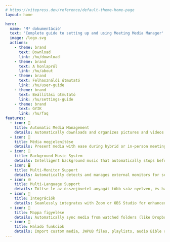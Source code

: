 ```yaml
---
# https://vitepress.dev/reference/default-theme-home-page
layout: home

hero:
  name: 'M³ dokumentáció'
  text: 'Complete guide to setting up and using Meeting Media Manager'
  image: /logo.svg
  actions:
    - theme: brand
      text: Download
      link: /hu/download
    - theme: brand
      text: A honlapról
      link: /hu/about
    - theme: brand
      text: Felhasználói útmutató
      link: /hu/user-guide
    - theme: brand
      text: Beállítási útmutató
      link: /hu/settings-guide
    - theme: brand
      text: GYIK
      link: /hu/faq
features:
  - icon: 🚀
    title: Automatic Media Management
    details: Automatically downloads and organizes pictures and videos for congregation meetings in any language available on the official website of Jehovah's Witnesses.
  - icon: 🎦
    title: Média megjelenítése
    details: Present media with ease during hybrid or in-person meetings with advanced controls, zoom/pan capabilities, and custom timing options.
  - icon: 🎵
    title: Background Music System
    details: Intelligent background music that automatically stops before meetings start and can be restarted with one click after meetings.
  - icon: 🖥️
    title: Multi-Monitor Support
    details: Automatically detects and manages external monitors for seamless media presentations and website sharing.
  - icon: 🌐
    title: Multi-Language Support
    details: Töltse le az összejövetel anyagát több száz nyelven, és használja az M³ felületét a rendelkezésre álló számos nyelv bármelyikén.
  - icon: 🧩
    title: Integrációk
    details: Seamlessly integrates with Zoom or OBS Studio for enhanced media management and playback during meetings.
  - icon: 📁
    title: Mappa figyelése
    details: Automatically sync media from watched folders (like Dropbox or OneDrive) and export media to folders.
  - icon: 🎯
    title: Haladó funkciók
    details: Import custom media, JWPUB files, playlists, audio Bible recordings, and manage multiple congregations.
---
```

